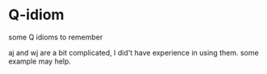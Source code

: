 # Q-idiom
some Q idioms to remember

aj and wj are a bit complicated, I did't have experience in using them.
some example may help.
